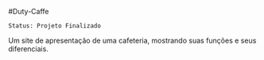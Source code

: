 #Duty-Caffe
```
Status: Projeto Finalizado
```
Um site de apresentação de uma cafeteria, mostrando suas funções e seus diferenciais.
